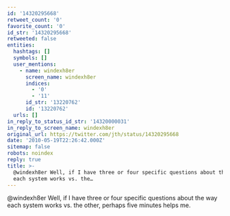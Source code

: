 ```yaml
---
id: '14320295668'
retweet_count: '0'
favorite_count: '0'
id_str: '14320295668'
retweeted: false
entities:
  hashtags: []
  symbols: []
  user_mentions:
    - name: windexh8er
      screen_name: windexh8er
      indices:
        - '0'
        - '11'
      id_str: '13220762'
      id: '13220762'
  urls: []
in_reply_to_status_id_str: '14320000031'
in_reply_to_screen_name: windexh8er
original_url: https://twitter.com/jth/status/14320295668
date: '2010-05-19T22:26:42.000Z'
sitemap: false
robots: noindex
reply: true
title: >-
  @windexh8er Well, if I have three or four specific questions about the way
  each system works vs. the…
---
```


@windexh8er Well, if I have three or four specific questions about the way each system works vs. the other, perhaps five minutes helps me.